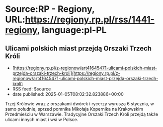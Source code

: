# Source:RP - Regiony, URL:https://regiony.rp.pl/rss/1441-regiony, language:pl-PL

## Ulicami polskich miast przejdą Orszaki Trzech Króli
 - [https://regiony.rp.pl/z-regionow/art41645471-ulicami-polskich-miast-przejda-orszaki-trzech-kroli](https://regiony.rp.pl/z-regionow/art41645471-ulicami-polskich-miast-przejda-orszaki-trzech-kroli)
 - RSS feed: $source
 - date published: 2025-01-05T08:02:32.823886+00:00

Trzej Królowie wraz z orszakami dwórek i rycerzy wyruszą 6 stycznia, w samo południe, sprzed pomnika Mikołaja Kopernika na Krakowskim Przedmieściu w Warszawie. Tradycyjne Orszaki Trzech Króli przejdą także ulicami innych miast i wsi w Polsce.

